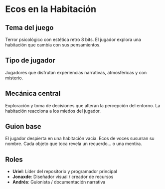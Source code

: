 # Ecos en la Habitación

## Tema del juego
Terror psicológico con estética retro 8 bits. El jugador explora una habitación que cambia con sus pensamientos.

## Tipo de jugador
Jugadores que disfrutan experiencias narrativas, atmosféricas y con misterio.

## Mecánica central
Exploración y toma de decisiones que alteran la percepción del entorno. La habitación reacciona a los miedos del jugador.

## Guion base
El jugador despierta en una habitación vacía. Ecos de voces susurran su nombre. Cada objeto que toca revela un recuerdo... o una mentira.

## Roles
- **Uriel**: Líder del repositorio y programador principal  
- **Jonaxde**: Diseñador visual / creador de recursos  
- **Andrés**: Guionista / documentación narrativa
